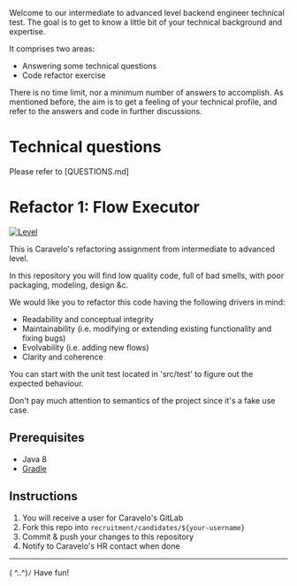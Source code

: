 Welcome to our intermediate to advanced level backend engineer technical test. The goal is to get to know a little bit of your technical background and expertise. 

It comprises two areas:

- Answering some technical questions
- Code refactor exercise

There is no time limit, nor a minimum number of answers to accomplish. As mentioned before, the aim is to get a feeling of your technical profile, and refer to the answers and code in further discussions.

# Technical questions

Please refer to [QUESTIONS.md]

# Refactor 1: Flow Executor

[![Level](https://img.shields.io/badge/Level-intermediate-blue.svg)](https://shields.io/)

This is Caravelo's refactoring assignment from intermediate to advanced level.

In this repository you will find low quality code, full of bad smells, with poor packaging, modeling, design &c.

We would like you to refactor this code having the following drivers in mind:
- Readability and conceptual integrity
- Maintainability (i.e. modifying or extending existing functionality and fixing bugs)
- Evolvability (i.e. adding new flows)
- Clarity and coherence

You can start with the unit test located in 'src/test' to figure out the expected behaviour. 

Don't pay much attention to semantics of the project since it's a fake use case.

## Prerequisites

* Java 8
* [Gradle](https://gradle.org/)

## Instructions

1. You will receive a user for Caravelo's GitLab
2. Fork this repo into `recruitment/candidates/${your-username}`
3. Commit & push your changes to this repository
4. Notify to Caravelo's HR contact when done

---

( ^..^)ﾉ Have fun!
